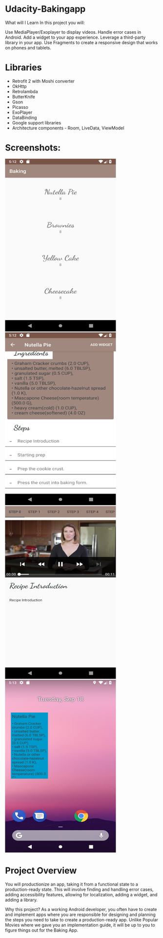 # Udacity-Bakingapp

What will I Learn
In this project you will:

Use MediaPlayer/Exoplayer to display videos.
Handle error cases in Android.
Add a widget to your app experience.
Leverage a third-party library in your app.
Use Fragments to create a responsive design that works on phones and tablets.


# Libraries
* Retrofit 2 with Moshi converter
* OkHttp
* Retrolambda
* ButterKnife
* Gson
* Picasso
* ExoPlayer
* DataBinding
* Google support libraries
* Architecture components - Room, LiveData, ViewModel




# Screenshots:
<img src="/screen/0.png" width="363"  height="564"><img src="/screen/1.png" width="363"  height="564"><img src="/screen/2.png" width="363"  height="564"><img src="/screen/3.png" width="363"  height="564">

# Project Overview

You will productionize an app, taking it from a functional state to a production-ready state. This will involve finding and handling error cases, adding accessibility features, allowing for localization, adding a widget, and adding a library.

Why this project?
As a working Android developer, you often have to create and implement apps where you are responsible for designing and planning the steps you need to take to create a production-ready app. Unlike Popular Movies where we gave you an implementation guide, it will be up to you to figure things out for the Baking App.
